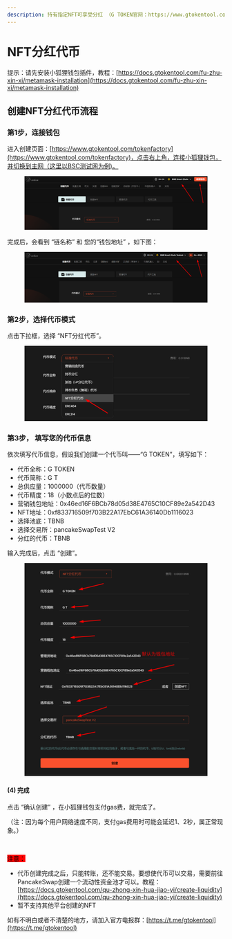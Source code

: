 ```yaml
---
description: 持有指定NFT可享受分红 （G TOKEN官网：https://www.gtokentool.com）
---
```


# NFT分红代币

提示：请先安装小狐狸钱包插件，教程：[https://docs.gtokentool.com/fu-zhu-xin-xi/metamask-installation](https://docs.gtokentool.com/fu-zhu-xin-xi/metamask-installation)

## 创建NFT分红代币流程

### 第1步，连接钱包

进入创建页面：[https://www.gtokentool.com/tokenfactory](https://www.gtokentool.com/tokenfactory)，点击右上角，连接小狐狸钱包，并切换到主网（这里以BSC测试网为例)。

<figure><img src="../.gitbook/assets/image (122).png" alt=""><figcaption></figcaption></figure>

完成后，会看到 “链名称” 和 您的“钱包地址” ，如下图：

<figure><img src="../.gitbook/assets/image (123).png" alt=""><figcaption></figcaption></figure>

### 第2步，选择代币模式

点击下拉框，选择 “NFT分红代币”。

<figure><img src="../.gitbook/assets/image (228).png" alt=""><figcaption></figcaption></figure>

### 第3步， 填写您的代币信息

依次填写代币信息，假设我们创建一个代币叫——“G TOKEN”，填写如下：

* 代币全称：G TOKEN
* 代币简称：G T
* 总供应量：1000000（代币数量）
* 代币精度：18（小数点后的位数）
* 营销钱包地址：0x46ed16F6BCb78d05d38E4765C10CF89e2a542D43
* NFT地址：0xf833716509f703B22A17EbC61A36140Db1116023
* 选择池底：TBNB
* 选择交易所：pancakeSwapTest V2
* 分红的代币：TBNB

输入完成后，点击 “创建”。

<figure><img src="../.gitbook/assets/000 (16).jpg" alt=""><figcaption></figcaption></figure>

#### (4) 完成

点击 “确认创建” ，在小狐狸钱包支付gas费，就完成了。

（注：因为每个用户网络速度不同，支付gas费用时可能会延迟1、2秒，属正常现象。）

<figure><img src="https://lh7-us.googleusercontent.com/VWQRjkhiVXn5n9Rlq1lwSb_dbpEBA8kipX_KdCqX29L4uusWW3wxcNGZL0g7co_QsNK0CsdSIOkk6dI8kUp3JwY4XahFEWFtho_dtvxyirmIEai6pJu773nAZ1ztsoHygYjjqXLzPki0dhaRmbarZG4" alt=""><figcaption></figcaption></figure>

<mark style="background-color:red;">注意：</mark>

* 代币创建完成之后，只能转账，还不能交易。要想使代币可以交易，需要前往PancakeSwap创建一个流动性资金池才可以。教程：[https://docs.gtokentool.com/qu-zhong-xin-hua-jiao-yi/create-liquidity](https://docs.gtokentool.com/qu-zhong-xin-hua-jiao-yi/create-liquidity)
* 暂不支持其他平台创建的NFT



如有不明白或者不清楚的地方，请加入官方电报群：[https://t.me/gtokentool](https://t.me/gtokentool)
